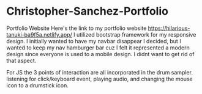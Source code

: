 # Christopher-Sanchez-Portfolio

Portfolio Website
Here's the link to my portfolio website https://hilarious-tanuki-ba9f5a.netlify.app/
I utilized bootstrap framework for my responsive design. I initially wanted to have my navbar disappear I decided, but I wanted to keep my nav hamburger bar cuz I felt it represented a modern design since everyone is used to a mobile design. I didnt want to get rid of that aspect.

For JS the 3 points of interaction are all incorporated in the drum sampler. listening for click/keyboard event, playing audio, and changing the mouse icon to a drumstick icon.
